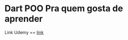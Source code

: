 # Dart POO Pra quem gosta de aprender

Link Udemy == [link ](https://www.udemy.com/share/102u9sB0Qac1dbR3w=/)

